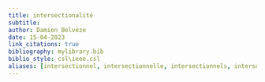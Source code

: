 ```yaml
---
title: intersectionalité
subtitle:
author: Damien Belvèze
date: 15-04-2023
link_citations: true
bibliography: mylibrary.bib
biblio_style: csl\ieee.csl
aliases: [intersectionnel, intersectionnelle, intersectionnels, intersectionnelles]
---
```


